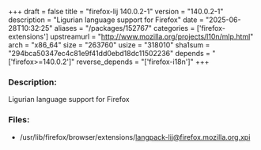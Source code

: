 +++
draft = false
title = "firefox-lij 140.0.2-1"
version = "140.0.2-1"
description = "Ligurian language support for Firefox"
date = "2025-06-28T10:32:25"
aliases = "/packages/152767"
categories = ['firefox-extensions']
upstreamurl = "http://www.mozilla.org/projects/l10n/mlp.html"
arch = "x86_64"
size = "263760"
usize = "318010"
sha1sum = "294bca50347ec4c81e9f41dd0ebd18dc11502236"
depends = "['firefox>=140.0.2']"
reverse_depends = "['firefox-i18n']"
+++
### Description: 
Ligurian language support for Firefox

### Files: 
* /usr/lib/firefox/browser/extensions/langpack-lij@firefox.mozilla.org.xpi

